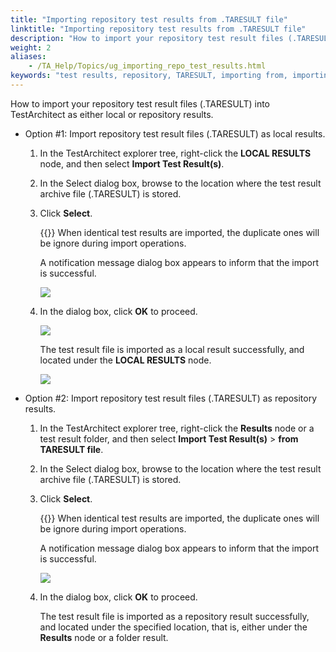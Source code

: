 ```yaml
--- 
title: "Importing repository test results from .TARESULT file"
linktitle: "Importing repository test results from .TARESULT file"
description: "How to import your repository test result files (.TARESULT) into TestArchitect as either local or repository results."
weight: 2
aliases: 
    - /TA_Help/Topics/ug_importing_repo_test_results.html
keywords: "test results, repository, TARESULT, importing from, importing, test results, repository, TARESULT"
---
```


How to import your repository test result files \(.TARESULT\) into TestArchitect as either local or repository results.

-   Option \#1: Import repository test result files \(.TARESULT\) as local results.

    1.  In the TestArchitect explorer tree, right-click the **LOCAL RESULTS** node, and then select **Import Test Result\(s\)**.

    2.  In the Select dialog box, browse to the location where the test result archive file \(.TARESULT\) is stored.

    3.  Click **Select**.

        {{<note>}} When identical test results are imported, the duplicate ones will be ignore during import operations.

        A notification message dialog box appears to inform that the import is successful.

        ![](/images/TA_Help/Images/Import_test_res_success.png)

    4.  In the dialog box, click **OK** to proceed.

        ![](/images/TA_Help/Images/Import_test_res_success.png)

        The test result file is imported as a local result successfully, and located under the **LOCAL RESULTS** node.

        ![](/images/TA_Help/Images/imported_test_results.png)

-   Option \#2: Import repository test result files \(.TARESULT\) as repository results.

    1.  In the TestArchitect explorer tree, right-click the **Results** node or a test result folder, and then select **Import Test Result\(s\)** \> **from TARESULT file**.

    2.  In the Select dialog box, browse to the location where the test result archive file \(.TARESULT\) is stored.

    3.  Click **Select**.

        {{<note>}} When identical test results are imported, the duplicate ones will be ignore during import operations.

        A notification message dialog box appears to inform that the import is successful.

        ![](/images/TA_Help/Images/Import_test_res_success.png)

    4.  In the dialog box, click **OK** to proceed.

        The test result file is imported as a repository result successfully, and located under the specified location, that is, either under the **Results** node or a folder result.




